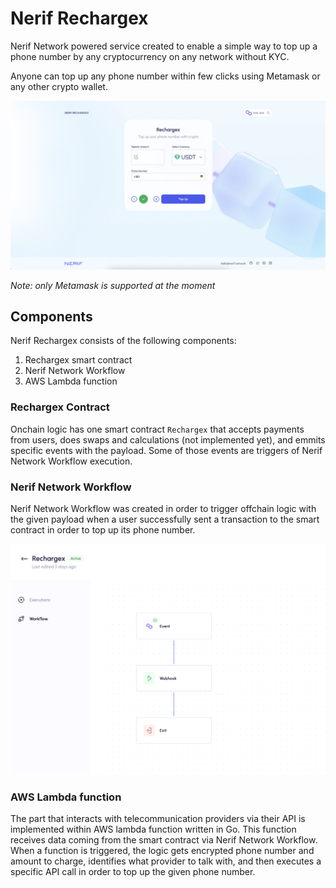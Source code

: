 # Nerif Rechargex

Nerif Network powered service created to enable a simple way to top up a phone number by any cryptocurrency on any network without KYC.

Anyone can top up any phone number within few clicks using Metamask or any other crypto wallet. 

![page.png](docs/page.png)

*Note: only Metamask is supported at the moment*

## Components

Nerif Rechargex consists of the following components:
1. Rechargex smart contract
2. Nerif Network Workflow
3. AWS Lambda function

### Rechargex Contract

Onchain logic has one smart contract `Rechargex` that accepts payments from users, does swaps and calculations (not implemented yet),
and emmits specific events with the payload. Some of those events are triggers of Nerif Network Workflow execution.

### Nerif Network Workflow

Nerif Network Workflow was created in order to trigger offchain logic with the given payload when a user successfully sent 
a transaction to the smart contract in order to top up its phone number.

![workflow.png](docs/workflow.png)

### AWS Lambda function

The part that interacts with telecommunication providers via their API is implemented within AWS lambda function written in Go.
This function receives data coming from the smart contract via Nerif Network Workflow. 
When a function is triggered, the logic gets encrypted phone number and amount to charge, identifies what provider to talk with, 
and then executes a specific API call in order to top up the given phone number.


